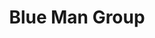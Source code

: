 ---
title: Blue Man Group
poster: blue-man-group.jpg
description: >-
  Join three enigmatic bald and blue men for a multi-sensory experience.
theater: Astor Place Theatre
original_preview: '1991-11-07'
original_opening: '1991-11-07'
preview: '2021-10-08'
opening: '2021-10-08'
tonyaward: false
criticspick: false
tags: 
  - Special
  - Off Broadway
  - Kid Friendly
  - Comedy
trailer: 'https://www.youtube.com/watch?v=3ZcNgzqAEsw'
website: 'https://www.blueman.com/new-york/'
tickets:
  - highlight: false
    info: >-
        Student Rush tickets available n a first-come-first-served basis an hour before the show begins. Please note availability is based on the theatre's discretion. Cash or Credit card. Limit of 2 tickets per person. Subject to daily availability and discretion of box office. Please note, you may receive tickets which have a partial view of the stage.
    title: $40 Student
    type: studentRush
  - highlight: false
    info: https://www.blueman.com/new-york/buy-tickets
    title: $88+ Tickets
    type: regular
---